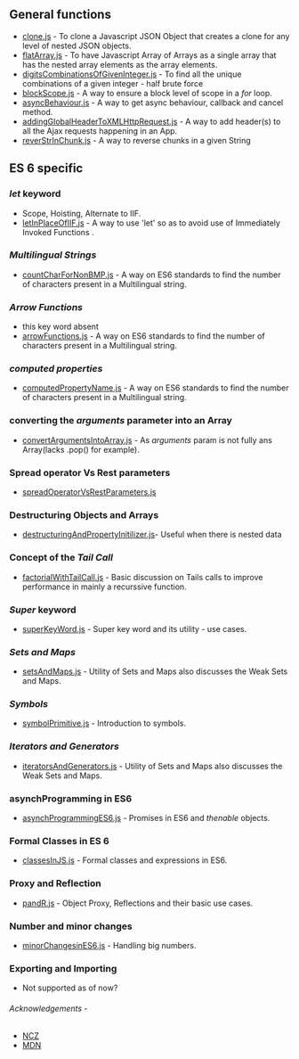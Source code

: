## General functions
* [clone.js](https://github.com/Ishank-dubey/JS_Snippets/blob/master/clone.js) - To clone a Javascript JSON Object that creates a clone for any level of nested JSON objects.
* [flatArray.js](https://github.com/Ishank-dubey/JS_Snippets/blob/master/flatArray.js) - To have Javascript Array of Arrays as a single array that has the nested array elements as the array elements.
* [digitsCombinationsOfGivenInteger.js](https://github.com/Ishank-dubey/JS_Snippets/blob/master/digitsCombinationsOfGivenInteger.js) - To find all the unique combinations of a given integer - half brute force 
* [blockScope.js](https://github.com/Ishank-dubey/JS_Snippets/blob/master/blockScope.js) - A way to ensure a block level of scope in a <i>for</i> loop.
* [asyncBehaviour.js](https://github.com/Ishank-dubey/JS_Snippets/blob/master/asyncBehaviour.js) - A way to get async behaviour, callback and cancel method.
* [addingGlobalHeaderToXMLHttpRequest.js](https://github.com/Ishank-dubey/JS_Snippets/blob/master/addingGlobalHeaderToXMLHttpRequest.js) - A way to add header(s) to all the Ajax requests happening in an App.
* [reverStrInChunk.js](https://github.com/Ishank-dubey/JS_Snippets/blob/master/reverStrInChunk.js) - A way to reverse chunks in a given String
## ES 6 specific

### *let* keyword

* Scope, Hoisting, Alternate to IIF.
* [letInPlaceOfIIF.js](https://github.com/Ishank-dubey/JS_Snippets/blob/master/letInPlaceOfIIF.js) - A way to use 'let' so as to avoid use of Immediately Invoked Functions .

### *Multilingual Strings*
* [countCharForNonBMP.js](https://github.com/Ishank-dubey/JS_Snippets/blob/master/countCharForNonBMP.js) - A way on ES6 standards to find the number of characters present in a Multilingual string.


### *Arrow Functions*
* this key word absent
* [arrowFunctions.js](https://github.com/Ishank-dubey/JS_Snippets/blob/master/arrowFunctions.js) - A way on ES6 standards to find the number of characters present in a Multilingual string.

### *computed properties*
* [computedPropertyName.js](https://github.com/Ishank-dubey/JS_Snippets/blob/master/computedPropertyName.js) - A way on ES6 standards to find the number of characters present in a Multilingual string.

### converting the *arguments* parameter into an Array
* [convertArgumentsIntoArray.js](https://github.com/Ishank-dubey/JS_Snippets/blob/master/convertArgumentsIntoArray.js) - As *arguments* param is not fully ans Array(lacks .pop() for example).

### Spread operator Vs Rest parameters 
* [spreadOperatorVsRestParameters.js](https://github.com/Ishank-dubey/JS_Snippets/blob/master/spreadOperatorVsRestParameters.js)

### Destructuring Objects and Arrays
* [destructuringAndPropertyInitilizer.js](https://github.com/Ishank-dubey/JS_Snippets/blob/master/destructuringAndPropertyInitilizer.js)- Useful when there is nested data  

### Concept of the *Tail Call*
* [factorialWithTailCall.js](https://github.com/Ishank-dubey/JS_Snippets/blob/master/factorialWithTailCall.js) - Basic discussion on Tails calls to improve performance in mainly a recurssive function.

### *Super* keyword
* [superKeyWord.js](https://github.com/Ishank-dubey/JS_Snippets/blob/master/superKeyWord.js) - Super key word and its utility - use cases.

### *Sets and Maps*
* [setsAndMaps.js](https://github.com/Ishank-dubey/JS_Snippets/blob/master/setsAndMaps.js) - Utility of Sets and Maps also discusses the Weak Sets and Maps.

### *Symbols*
* [symbolPrimitive.js](https://github.com/Ishank-dubey/JS_Snippets/blob/master/symbolPrimitive.js) - Introduction to symbols.

### *Iterators and Generators*
* [iteratorsAndGenerators.js](https://github.com/Ishank-dubey/JS_Snippets/blob/master/iteratorsAndGenerators.js) - Utility of Sets and Maps also discusses the Weak Sets and Maps.

### asynchProgramming in ES6
* [asynchProgrammingES6.js](https://github.com/Ishank-dubey/JS_Snippets/blob/master/iteratorsAndGenerators.js) - Promises in ES6 and *thenable* objects.

### Formal Classes in ES 6
* [classesInJS.js](https://github.com/Ishank-dubey/JS_Snippets/blob/master/classesInJS.js) - Formal classes and expressions in ES6.


### Proxy and Reflection
* [pandR.js](https://github.com/Ishank-dubey/JS_Snippets/blob/master/pandR.js) - Object Proxy, Reflections and their basic use cases.

### Number and minor changes
* [minorChangesinES6.js](https://github.com/Ishank-dubey/JS_Snippets/blob/master/minorChangesinES6.js) - Handling big numbers.

### Exporting and Importing
* Not supported as of now?


###### Acknowledgements -
- [NCZ](https://www.nczonline.net/)
- [MDN](https://developer.mozilla.org/)